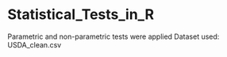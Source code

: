 # Statistical_Tests_in_R
Parametric and non-parametric tests were applied
Dataset used: USDA_clean.csv
